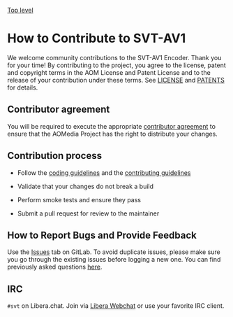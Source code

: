 [Top level](../README.md)

# How to Contribute to SVT-AV1

We welcome community contributions to the SVT-AV1 Encoder. Thank
you for your time! By contributing to the project, you agree to the license,
patent and copyright terms in the AOM License and Patent License and to the
release of your contribution under these terms. See [LICENSE](LICENSE.md) and
[PATENTS](PATENTS.md) for details.

## Contributor agreement

You will be required to execute the appropriate [contributor agreement](http://aomedia.org/license/)
to ensure that the AOMedia Project has the right to distribute your changes.

## Contribution process

- Follow the [coding guidelines](STYLE.md) and the [contributing guidelines](CONTRIBUTING.md)

- Validate that your changes do not break a build

- Perform smoke tests and ensure they pass

- Submit a pull request for review to the maintainer

## How to Report Bugs and Provide Feedback

Use the [Issues](https://gitlab.com/AOMediaCodec/SVT-AV1/issues) tab on GitLab.
To avoid duplicate issues, please make sure you go through the existing issues
before logging a new one. You can find previously asked questions
[here](https://gitlab.com/AOMediaCodec/SVT-AV1/-/issues?sort=created_date&state=all&label_name[]=question).

## IRC

`#svt` on Libera.chat. Join via [Libera Webchat](https://web.libera.chat/?channel=#svt) or use your favorite IRC client.
